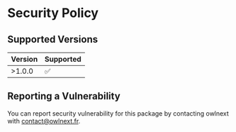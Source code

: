 # Security Policy

## Supported Versions

| Version | Supported          |
| ------- | ------------------ |
| >1.0.0  | :white_check_mark: |

## Reporting a Vulnerability

You can report security vulnerability for this package by contacting owlnext with [contact@owlnext.fr](mailto://contact@owlnext.fr).
